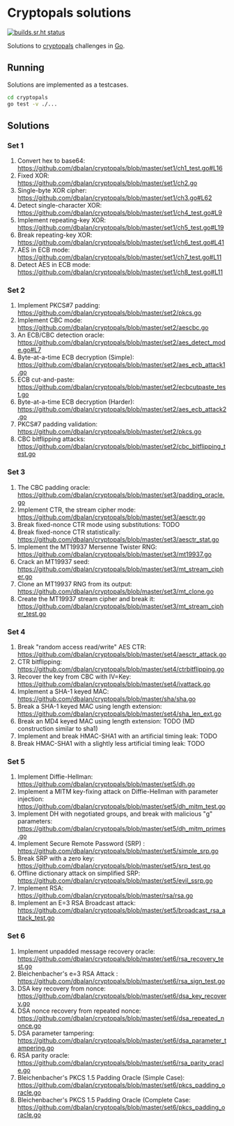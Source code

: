 # Cryptopals solutions

[![builds.sr.ht status](https://builds.sr.ht/~dbalan/cryptopals.svg)](https://builds.sr.ht/~dbalan/cryptopals?)



Solutions to [cryptopals](https://cryptopals.com) challenges in [Go](https://golang.org).

## Running
Solutions are implemented as a testcases.

```bash
cd cryptopals
go test -v ./...
```

## Solutions
### Set 1

1. Convert hex to base64: https://github.com/dbalan/cryptopals/blob/master/set1/ch1_test.go#L16
1. Fixed XOR: https://github.com/dbalan/cryptopals/blob/master/set1/ch2.go
1. Single-byte XOR cipher: https://github.com/dbalan/cryptopals/blob/master/set1/ch3.go#L62
1. Detect single-character XOR: https://github.com/dbalan/cryptopals/blob/master/set1/ch4_test.go#L9
1. Implement repeating-key XOR: https://github.com/dbalan/cryptopals/blob/master/set1/ch5_test.go#L19
1. Break repeating-key XOR: https://github.com/dbalan/cryptopals/blob/master/set1/ch6_test.go#L41
1. AES in ECB mode: https://github.com/dbalan/cryptopals/blob/master/set1/ch7_test.go#L11
1. Detect AES in ECB mode: https://github.com/dbalan/cryptopals/blob/master/set1/ch8_test.go#L11

### Set 2

1. Implement PKCS#7 padding: https://github.com/dbalan/cryptopals/blob/master/set2/pkcs.go
1. Implement CBC mode: https://github.com/dbalan/cryptopals/blob/master/set2/aescbc.go
1. An ECB/CBC detection oracle: https://github.com/dbalan/cryptopals/blob/master/set2/aes_detect_mode.go#L7
1. Byte-at-a-time ECB decryption (Simple): https://github.com/dbalan/cryptopals/blob/master/set2/aes_ecb_attack1.go
1. ECB cut-and-paste: https://github.com/dbalan/cryptopals/blob/master/set2/ecbcutpaste_test.go
1. Byte-at-a-time ECB decryption (Harder): https://github.com/dbalan/cryptopals/blob/master/set2/aes_ecb_attack2.go
1. PKCS#7 padding validation: https://github.com/dbalan/cryptopals/blob/master/set2/pkcs.go
1. CBC bitflipping attacks: https://github.com/dbalan/cryptopals/blob/master/set2/cbc_bitflipping_test.go

### Set 3

1. The CBC padding oracle: https://github.com/dbalan/cryptopals/blob/master/set3/padding_oracle.go
1. Implement CTR, the stream cipher mode: https://github.com/dbalan/cryptopals/blob/master/set3/aesctr.go
1. Break fixed-nonce CTR mode using substitutions: TODO
1. Break fixed-nonce CTR statistically: https://github.com/dbalan/cryptopals/blob/master/set3/aesctr_stat.go
1. Implement the MT19937 Mersenne Twister RNG: https://github.com/dbalan/cryptopals/blob/master/set3/mt19937.go
1. Crack an MT19937 seed: https://github.com/dbalan/cryptopals/blob/master/set3/mt_stream_cipher.go
1. Clone an MT19937 RNG from its output: https://github.com/dbalan/cryptopals/blob/master/set3/mt_clone.go
1. Create the MT19937 stream cipher and break it: https://github.com/dbalan/cryptopals/blob/master/set3/mt_stream_cipher_test.go

### Set 4

1. Break "random access read/write" AES CTR: https://github.com/dbalan/cryptopals/blob/master/set4/aesctr_attack.go
1. CTR bitflipping: https://github.com/dbalan/cryptopals/blob/master/set4/ctrbitflipping.go
1. Recover the key from CBC with IV=Key: https://github.com/dbalan/cryptopals/blob/master/set4/ivattack.go
1. Implement a SHA-1 keyed MAC: https://github.com/dbalan/cryptopals/blob/master/sha/sha.go
1. Break a SHA-1 keyed MAC using length extension: https://github.com/dbalan/cryptopals/blob/master/set4/sha_len_ext.go
1. Break an MD4 keyed MAC using length extension: TODO (MD construction similar to sha1)
1. Implement and break HMAC-SHA1 with an artificial timing leak: TODO
1. Break HMAC-SHA1 with a slightly less artificial timing leak: TODO

### Set 5

1. Implement Diffie-Hellman: https://github.com/dbalan/cryptopals/blob/master/set5/dh.go
1. Implement a MITM key-fixing attack on Diffie-Hellman with parameter injection: https://github.com/dbalan/cryptopals/blob/master/set5/dh_mitm_test.go
1. Implement DH with negotiated groups, and break with malicious "g" parameters: https://github.com/dbalan/cryptopals/blob/master/set5/dh_mitm_primes.go
1. Implement Secure Remote Password (SRP)
: https://github.com/dbalan/cryptopals/blob/master/set5/simple_srp.go
1. Break SRP with a zero key: https://github.com/dbalan/cryptopals/blob/master/set5/srp_test.go
1. Offline dictionary attack on simplified SRP: https://github.com/dbalan/cryptopals/blob/master/set5/evil_ssrp.go
1. Implement RSA: https://github.com/dbalan/cryptopals/blob/master/rsa/rsa.go
1. Implement an E=3 RSA Broadcast attack: https://github.com/dbalan/cryptopals/blob/master/set5/broadcast_rsa_attack_test.go

### Set 6
1. Implement unpadded message recovery oracle: https://github.com/dbalan/cryptopals/blob/master/set6/rsa_recovery_test.go
1. Bleichenbacher's e=3 RSA Attack : https://github.com/dbalan/cryptopals/blob/master/set6/rsa_sign_test.go
1. DSA key recovery from nonce: https://github.com/dbalan/cryptopals/blob/master/set6/dsa_key_recovery.go
1. DSA nonce recovery from repeated nonce: https://github.com/dbalan/cryptopals/blob/master/set6/dsa_repeated_nonce.go
1. DSA parameter tampering: https://github.com/dbalan/cryptopals/blob/master/set6/dsa_parameter_tampering.go
1. RSA parity oracle: https://github.com/dbalan/cryptopals/blob/master/set6/rsa_parity_oracle.go
1. Bleichenbacher's PKCS 1.5 Padding Oracle (Simple Case): https://github.com/dbalan/cryptopals/blob/master/set6/pkcs_padding_oracle.go
1. Bleichenbacher's PKCS 1.5 Padding Oracle (Complete Case: https://github.com/dbalan/cryptopals/blob/master/set6/pkcs_padding_oracle.go
